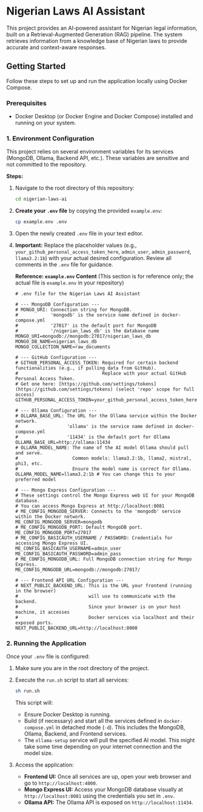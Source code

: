 # Nigerian Laws AI Assistant

This project provides an AI-powered assistant for Nigerian legal information, built on a Retrieval-Augmented Generation (RAG) pipeline. The system retrieves information from a knowledge base of Nigerian laws to provide accurate and context-aware responses.

## Getting Started

Follow these steps to set up and run the application locally using Docker Compose.

### Prerequisites

- Docker Desktop (or Docker Engine and Docker Compose) installed and running on your system.

### 1. Environment Configuration

This project relies on several environment variables for its services (MongoDB, Ollama, Backend API, etc.). These variables are sensitive and not committed to the repository.

**Steps:**

1.  Navigate to the root directory of this repository:
    ```bash
    cd nigerian-laws-ai
    ```
2.  **Create your `.env` file** by copying the provided `example.env`:
    ```bash
    cp example.env .env
    ```
3.  Open the newly created `.env` file in your text editor.
4.  **Important:** Replace the placeholder values (e.g., `your_github_personal_access_token_here`, `admin_user`, `admin_password`, `llama3.2:1b`) with your actual desired configuration. Review all comments in the `.env` file for guidance.

    **Reference: `example.env` Content**
    (This section is for reference only; the actual file is `example.env` in your repository)

    ```dotenv
    # .env file for the Nigerian Laws AI Assistant

    # --- MongoDB Configuration ---
    # MONGO_URI: Connection string for MongoDB.
    #            'mongodb' is the service name defined in docker-compose.yml
    #            '27017' is the default port for MongoDB
    #            '/nigerian_laws_db' is the database name
    MONGO_URI=mongodb://mongodb:27017/nigerian_laws_db
    MONGO_DB_NAME=nigerian_laws_db
    MONGO_COLLECTION_NAME=raw_documents

    # --- GitHub Configuration ---
    # GITHUB_PERSONAL_ACCESS_TOKEN: Required for certain backend functionalities (e.g., if pulling data from GitHub).
    #                               Replace with your actual GitHub Personal Access Token.
    # Get one here: [https://github.com/settings/tokens](https://github.com/settings/tokens) (select 'repo' scope for full access)
    GITHUB_PERSONAL_ACCESS_TOKEN=your_github_personal_access_token_here

    # --- Ollama Configuration ---
    # OLLAMA_BASE_URL: The URL for the Ollama service within the Docker network.
    #                  'ollama' is the service name defined in docker-compose.yml
    #                  '11434' is the default port for Ollama
    OLLAMA_BASE_URL=http://ollama:11434
    # OLLAMA_MODEL_NAME: The name of the AI model Ollama should pull and serve.
    #                    Common models: llama3.2:1b, llama2, mistral, phi3, etc.
    #                    Ensure the model name is correct for Ollama.
    OLLAMA_MODEL_NAME=llama3.2:1b # You can change this to your preferred model

    # --- Mongo Express Configuration ---
    # These settings control the Mongo Express web UI for your MongoDB database.
    # You can access Mongo Express at http://localhost:8081
    # ME_CONFIG_MONGODB_SERVER: Connects to the 'mongodb' service within the Docker network.
    ME_CONFIG_MONGODB_SERVER=mongodb
    # ME_CONFIG_MONGODB_PORT: Default MongoDB port.
    ME_CONFIG_MONGODB_PORT=27017
    # ME_CONFIG_BASICAUTH_USERNAME / PASSWORD: Credentials for accessing Mongo Express UI.
    ME_CONFIG_BASICAUTH_USERNAME=admin_user
    ME_CONFIG_BASICAUTH_PASSWORD=admin_pass
    # ME_CONFIG_MONGODB_URL: Full MongoDB connection string for Mongo Express.
    ME_CONFIG_MONGODB_URL=mongodb://mongodb:27017/

    # --- Frontend API URL Configuration ---
    # NEXT_PUBLIC_BACKEND_URL: This is the URL your frontend (running in the browser)
    #                          will use to communicate with the backend.
    #                          Since your browser is on your host machine, it accesses
    #                          Docker services via localhost and their exposed ports.
    NEXT_PUBLIC_BACKEND_URL=http://localhost:8000
    ```

### 2. Running the Application

Once your `.env` file is configured:

1.  Make sure you are in the root directory of the project.
2.  Execute the `run.sh` script to start all services:

    ```bash
    sh run.sh
    ```

    This script will:

    - Ensure Docker Desktop is running.
    - Build (if necessary) and start all the services defined in `docker-compose.yml` in detached mode (`-d`). This includes the MongoDB, Ollama, Backend, and Frontend services.
    - The `ollama-setup` service will pull the specified AI model. This might take some time depending on your internet connection and the model size.

3.  Access the application:
    - **Frontend UI:** Once all services are up, open your web browser and go to `http://localhost:4000`.
    - **Mongo Express UI:** Access your MongoDB database visually at `http://localhost:8081` using the credentials you set in `.env`.
    - **Ollama API:** The Ollama API is exposed on `http://localhost:11434`.
